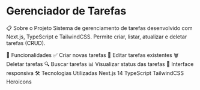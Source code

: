 # Gerenciador de Tarefas

📋 Sobre o Projeto
Sistema de gerenciamento de tarefas desenvolvido com Next.js, TypeScript e TailwindCSS. Permite criar, listar, atualizar e deletar tarefas (CRUD).

🚀 Funcionalidades
✅ Criar novas tarefas
📝 Editar tarefas existentes
🗑️ Deletar tarefas
🔍 Buscar tarefas
📊 Visualizar status das tarefas
📱 Interface responsiva
🛠️ Tecnologias Utilizadas
Next.js 14
TypeScript
TailwindCSS
Heroicons
